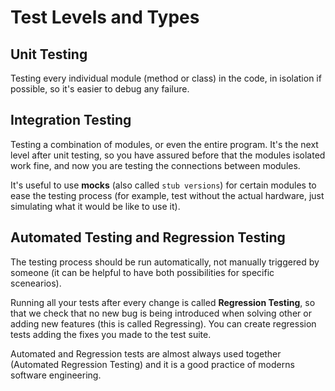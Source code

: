 # Test Levels and Types

## Unit Testing
Testing every individual module (method or class) in the code, in isolation if possible, so it's easier to debug any failure.

## Integration Testing
Testing a combination of modules, or even the entire program. It's the next level after unit testing, so you have assured before that the modules isolated work fine, and now you are testing the connections between modules.

It's useful to use **mocks** (also called `stub versions`) for certain modules to ease the testing process (for example, test without the actual hardware, just simulating what it would be like to use it).

## Automated Testing and Regression Testing
The testing process should be run automatically, not manually triggered by someone (it can be helpful to have both possibilities for specific scenearios).

Running all your tests after every change is called **Regression Testing**, so that we check that no new bug is being introduced when solving other or adding new features (this is called Regressing). You can create regression tests adding the fixes you made to the test suite.

Automated and Regression tests are almost always used together (Automated Regression Testing) and it is a good practice of moderns software engineering.
